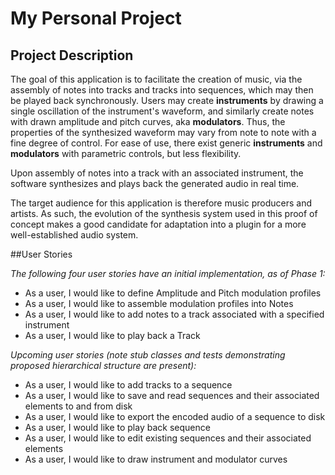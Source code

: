 # My Personal Project

## Project Description

The goal of this application is to facilitate the creation of music,
via the assembly of notes into tracks and tracks into sequences, which may then be played back synchronously.
Users may create **instruments** by drawing a single oscillation of the instrument's waveform,
and similarly create notes with drawn amplitude and pitch curves, aka **modulators**.
Thus, the properties of the synthesized waveform may vary from note to note with a fine degree of control.
For ease of use, there exist generic **instruments** and **modulators** with parametric controls, but less flexibility.

Upon assembly of notes into a track with an associated instrument,
the software synthesizes and plays back the generated audio in real time.

The target audience for this application is therefore music producers and artists.
As such, the evolution of the synthesis system used in this proof of concept makes a good candidate for
adaptation into a plugin for a more well-established audio system.

##User Stories

*The following four user stories have an initial implementation, as of Phase 1:*

- As a user, I would like to define Amplitude and Pitch modulation profiles
- As a user, I would like to assemble modulation profiles into Notes 
- As a user, I would like to add notes to a track associated with a specified instrument
- As a user, I would like to play back a Track

*Upcoming user stories (note stub classes and tests demonstrating proposed hierarchical structure are present):*

- As a user, I would like to add tracks to a sequence
- As a user, I would like to save and read sequences and their associated elements to and from disk
- As a user, I would like to export the encoded audio of a sequence to disk
- As a user, I would like to play back sequence
- As a user, I would like to edit existing sequences and their associated elements
- As a user, I would like to draw instrument and modulator curves
